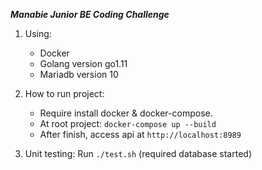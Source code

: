 ***Manabie Junior BE Coding Challenge***

1. Using:
    - Docker
    - Golang version go1.11
    - Mariadb version 10
    
2. How to run project:
    - Require install docker & docker-compose.
    - At root project:
            ``docker-compose up --build``
    - After finish, access api at ``http://localhost:8989``


3. Unit testing:
    Run ``./test.sh`` (required database started)

